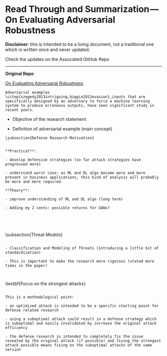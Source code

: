 
# Read Through and Summarization — On Evaluating Adversarial Robustness

**Disclaimer**: this is intended to be a living document, not a traditional one which is written once and never updated.

Check the updates on the Associated GitHub Repo



---

**Original Repo**

[On Evaluating Adversarial Robustness](https://github.com/evaluating-adversarial-robustness/adv-eval-paper?fbclid=IwAR3qX7zu_PCMJ9IGJmcFyypP3JFlW8LVHi-R7xxdBnDUSayoEEQDVlS65aI)



```
Adversarial examples \citep{szegedy2013intriguing,biggio2013evasion},inputs that are specifically designed by an adversary to force a machine learning system to produce erroneous outputs, have seen significant study in recent years.
```

- Objective of the research statement

- Definition of adversarial example (main concept)





```
\subsection{Defense Research Motivation}
``

**Practical**:

- develop defensive strategies (so far attack strategies have progressed more)

- understand worst case: as ML and DL algo become more and more present in business applications, this kind of analysis will probably be more and more required

**Theory**:

- improve understanding of ML and DL algo (long term)

- Adding my 2 cents: possible returns for GANs?





```
\subsection{Threat Models}
```

- Classification and Modeling of Threats (introducing a little bit of standardization)

- This is important to make the research more rigorous (stated more times in the paper)



```
\textbf{Focus on the strongest attacks}
```

This is a methodological point:

- an optimized attack is intended to be a specific starting point for defense related research

- using a suboptimal attack could result in a defense strategy which is suboptimal and easily invalidated by increase the original attack efficiency

- the defense research is intended to completely fix the issue revealed by the original attack (if possible) and fixing the strongest attack possible means fixing on the suboptimal attacks of the same version









